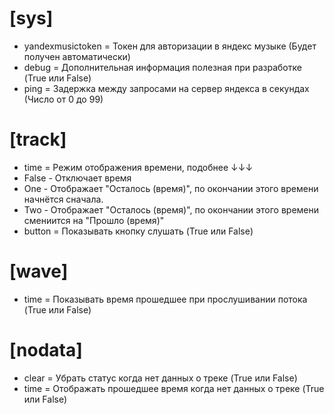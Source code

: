 # [sys]
- yandexmusictoken = Токен для авторизации в яндекс музыке (Будет получен автоматически)
- debug = Дополнительная информация полезная при разработке (True или False)
- ping = Задержка между запросами на сервер яндекса в секундах (Число от 0 до 99)

# [track]
- time = Режим отображения времени, подобнее ↓↓↓
 - False - Отключает время
 - One - Отображает "Осталось (время)", по окончании этого времени начнётся сначала.
 - Two - Отображает "Осталось (время)", по окончании этого времени смениится на "Прошло (время)"
- button = Показывать кнопку слушать (True или False)

# [wave]
- time = Показывать время прошедшее при прослушивании потока (True или False)

# [nodata]
- clear = Убрать статус когда нет данных о треке (True или False)
- time = Отображать прошедшее время когда нет данных о треке (True или False)